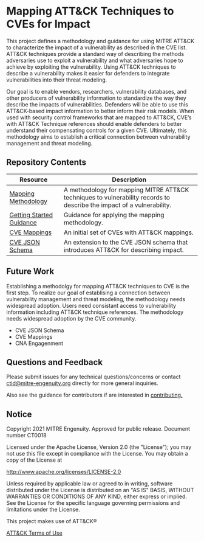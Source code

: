 # Mapping ATT&CK Techniques to CVEs for Impact

This project defines a methodology and guidance for using MITRE ATT&CK to characterize the impact of a vulnerability as described in the CVE list. ATT&CK techniques provide a standard way of describing the methods adversaries use to exploit a vulnerability and what adversaries hope to achieve by exploiting the vulnerability. Using ATT&CK techniques to describe a vulnerability makes it easier for defenders to integrate vulnerabilities into their threat modeling. 

Our goal is to enable vendors, researchers, vulnerability databases, and other producers of vulnerability information to standardize the way they describe the impacts of vulnerabilities. Defenders will be able to use this ATT&CK-based impact information to better inform their risk models. When used with security control frameworks that are mapped to ATT&CK, CVE’s with ATT&CK Technique references should enable defenders to better understand their compensating controls for a given CVE. Ultimately, this methodology aims to establish a critical connection between vulnerability management and threat modeling.

## Repository Contents

| Resource | Description |
| ---- | ---- |
| [Mapping Methodology](/Attack_to_Vulnerability_Mapping_Model.md) | A methodology for mapping MITRE ATT&CK techniques to vulnerability records to describe the impact of a vulnerability.  |
| [Getting Started Guidance](/Getting_Started_with_ATT&CK_with_Vulnerabilties.md) | Guidance for applying the mapping methodology. |
| [CVE Mappings](/Att&ckToCveMappings.csv) | An initial set of CVEs with ATT&CK mappings. |
| [CVE JSON Schema](/CVE_JSON_5.0.schema) | An extension to the CVE JSON schema that introduces ATT&CK for describing impact.  |

## Future Work

Establishing a methodolgy for mapping ATT&CK techniques to CVE is the first step. To realize our goal of establising a connection between vulnerability management and threat modeling, the methodology needs widespread adoption. Users need consistant access to vulnerability information including ATT&CK technique references. The methodology needs widespread adoption by the CVE community. 

- CVE JSON Schema
- CVE Mappings
- CNA Engagenment


## Questions and Feedback

Please submit issues for any technical questions/concerns or contact ctid@mitre-engenuity.org directly for more general inquiries.

Also see the guidance for contributors if are interested in [contributing.](/CONTRIBUTING.md)

## Notice

Copyright 2021 MITRE Engenuity. Approved for public release. Document number CT0018

Licensed under the Apache License, Version 2.0 (the "License"); you may not use this file except in compliance with the License. You may obtain a copy of the License at

http://www.apache.org/licenses/LICENSE-2.0

Unless required by applicable law or agreed to in writing, software distributed under the License is distributed on an "AS IS" BASIS, WITHOUT WARRANTIES OR CONDITIONS OF ANY KIND, either express or implied. See the License for the specific language governing permissions and limitations under the License.

This project makes use of ATT&CK®

[ATT&CK Terms of Use](https://attack.mitre.org/resources/terms-of-use/)
